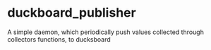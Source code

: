 duckboard_publisher
===================

A simple daemon, which periodically push values collected through collectors functions, to ducksboard
